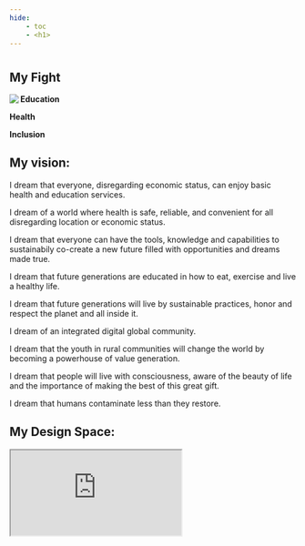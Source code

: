 ```yaml
---
hide:
    - toc
    - <h1>
---
```

#
## My Fight

<img src="https://antonioheinemann.github.io/MDEF/images/MT01/fight.jpg" align="left"/>

**Education**

**Health**

**Inclusion**




## My vision:
I dream that everyone, disregarding economic status, can enjoy basic health and education services.

I dream of a world where health is safe, reliable, and convenient for all disregarding location or economic status.

I dream that everyone can have the tools, knowledge and capabilities to sustainabily co-create a new future filled with opportunities and dreams made true.

I dream that future generations are educated in how to eat, exercise and live a healthy life.

I dream that future generations will live by sustainable practices, honor and respect the planet and all inside it.

I dream of an integrated digital global community.

I dream that the youth in rural communities will change the world by becoming a powerhouse of value generation.

I dream that people will live with consciousness, aware of the beauty of life and the importance of making the best of this great gift.

I dream that humans contaminate less than they restore.




## My Design Space:
<iframe width: 100%; height: 100%; top: 0; left: 0; border: none; padding: 0;margin: 0;" src="https://miro.com/app/live-embed/uXjVPOje4e4=/?moveToViewport=-3758,-1142,6232,3330&embedId=625179432"></iframe>
